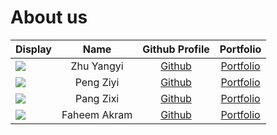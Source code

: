 # About us

Display |     Name     |             Github Profile              | Portfolio 
--------|:------------:|:---------------------------------------:|:---------:
![](https://via.placeholder.com/100.png?text=Photo) |  Zhu Yangyi  | [Github](https://github.com/) | [Portfolio](docs/team/yangyi-zhu.md)
![](https://via.placeholder.com/100.png?text=Photo) |  Peng Ziyi   | [Github](https://github.com/) | [Portfolio](docs/team/johndoe.md)
![](https://via.placeholder.com/100.png?text=Photo) |  Pang Zixi   |          [Github](https://github.com/)           | [Portfolio](docs/team/johndoe.md)
![](https://via.placeholder.com/100.png?text=Photo) | Faheem Akram | [Github](https://github.com/) | [Portfolio](docs/team/johndoe.md)
